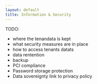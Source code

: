 ```yaml
---
layout: default
title: Information & Security
---
```

 
TODO: 
* where the tenandata is kept
* what security measures are in place
* how to access tenants datats 
* data rentention
* backup
* PCI compliance
* Password storage protection
* Data sovereignty
link to privacy policy
